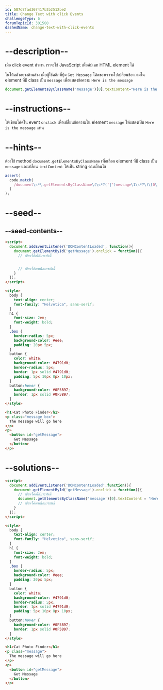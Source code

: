 ```yaml
---
id: 587d7fad367417b2b2512be2
title: Change Text with click Events
challengeType: 6
forumTopicId: 301500
dashedName: change-text-with-click-events
---
```


# --description--

เมื่อ click event ทำงาน เราจะใช้ JavaScript เพื่ออัปเดท HTML element ได้

ในโค้ดตัวอย่างด้านล่าง เมื่อผู้ใช้คลิกที่ปุ่ม `Get Message` โค้ดของเราจะไปเปลี่ยนข้อความใน element ที่มี class เป็น `message` เพื่อแสดงข้อความ `Here is the message`

```js
document.getElementsByClassName('message')[0].textContent="Here is the message";
```

# --instructions--

ให้เขียนโค้ดใน event `onclick` เพื่อเปลี่ยนข้อความใน element `message` ให้แสดงเป็น `Here is the message` แทน

# --hints--

ต้องใช้ method `document.getElementsByClassName` เพื่อเลือก element ที่มี class เป็น `message` และเปลี่ยน `textContent` ให้เป็น string ตามเงื่อนไข

```js
assert(
  code.match(
    /document\s*\.getElementsByClassName\(\s*?('|")message\1\s*?\)\[0\]\s*\.textContent\s*?=\s*?('|")Here is the message\2/g
  )
);
```

# --seed--

## --seed-contents--

```html
<script>
  document.addEventListener('DOMContentLoaded', function(){
    document.getElementById('getMessage').onclick = function(){
      // เขียนโค้ดใต้บรรทัดนี้


      // เขียนโค้ดเหนือบรรทัดนี้
    }
  });
</script>

<style>
  body {
    text-align: center;
    font-family: "Helvetica", sans-serif;
  }
  h1 {
    font-size: 2em;
    font-weight: bold;
  }
  .box {
    border-radius: 5px;
    background-color: #eee;
    padding: 20px 5px;
  }
  button {
    color: white;
    background-color: #4791d0;
    border-radius: 5px;
    border: 1px solid #4791d0;
    padding: 5px 10px 8px 10px;
  }
  button:hover {
    background-color: #0F5897;
    border: 1px solid #0F5897;
  }
</style>

<h1>Cat Photo Finder</h1>
<p class="message box">
  The message will go here
</p>
<p>
  <button id="getMessage">
    Get Message
  </button>
</p>
```

# --solutions--

```html
<script>
  document.addEventListener('DOMContentLoaded',function(){
    document.getElementById('getMessage').onclick = function(){
      // เขียนโค้ดใต้บรรทัดนี้
      document.getElementsByClassName('message')[0].textContent = "Here is the message";
      // เขียนโค้ดเหนือบรรทัดนี้
    }
  });
</script>

<style>
  body {
    text-align: center;
    font-family: "Helvetica", sans-serif;
  }
  h1 {
    font-size: 2em;
    font-weight: bold;
  }
  .box {
    border-radius: 5px;
    background-color: #eee;
    padding: 20px 5px;
  }
  button {
    color: white;
    background-color: #4791d0;
    border-radius: 5px;
    border: 1px solid #4791d0;
    padding: 5px 10px 8px 10px;
  }
  button:hover {
    background-color: #0F5897;
    border: 1px solid #0F5897;
  }
</style>

<h1>Cat Photo Finder</h1>
<p class="message">
  The message will go here
</p>
<p>
  <button id="getMessage">
    Get Message
  </button>
</p>
```
